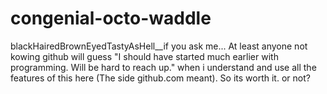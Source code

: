 # congenial-octo-waddle
blackHairedBrownEyedTastyAsHell__if you ask me...
At least anyone not kowing github will guess "I should have started much earlier with programming. Will  be hard to reach up." when i understand and use all the features of this here (The side github.com meant). So its worth it. or not?
